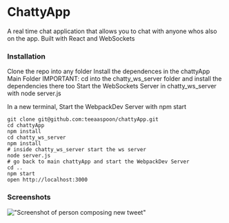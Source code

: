 # ChattyApp

A real time chat application that allows you to chat with anyone whos also on the app. Built with React and WebSockets

### Installation

Clone the repo into any folder
Install the dependences in the chattyApp Main Folder
IMPORTANT: cd into the chatty_ws_server folder and install the dependencies there too
Start the WebSockets Server in chatty_ws_server with node server.js

In a new terminal, Start the WebpackDev Server with npm start

```
git clone git@github.com:teeaaspoon/chattyApp.git
cd chattyApp
npm install
cd chatty_ws_server
npm install
# inside chatty_ws_server start the ws server
node server.js
# go back to main chattyApp and start the WebpackDev Server
cd ..
npm start
open http://localhost:3000
```

### Screenshots

!["Screenshot of person composing new tweet"]()
